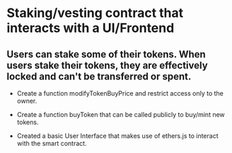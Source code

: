 # Staking/vesting contract that interacts with a UI/Frontend

## Users can stake some of their tokens. When users stake their tokens, they are effectively locked and can't be transferred or spent.

- Create a function modifyTokenBuyPrice and restrict access only to the owner.

- Create a function buyToken that can be called publicly to buy/mint new tokens.

- Created a basic User Interface that makes use of ethers.js to interact with the smart contract.
